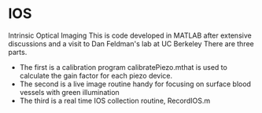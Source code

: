 # IOS
Intrinsic Optical Imaging
This is code developed in MATLAB after extensive discussions and a visit to Dan Feldman's lab at UC Berkeley
There are three parts. 
- The first is a calibration program calibratePiezo.mthat is used to calculate the gain factor for each piezo device.  
- The second is a live image routine handy for focusing on surface blood vessels with green illumination
- The third is a real time IOS collection routine, RecordIOS.m
